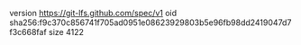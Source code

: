 version https://git-lfs.github.com/spec/v1
oid sha256:f9c370c856741f705ad0951e08623929803b5e96fb98dd2419047d7f3c668faf
size 4122
